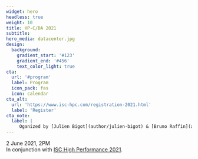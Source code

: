 ```yaml
---
widget: hero
headless: true
weight: 10
title: HP-C/DA 2021
subtitle: 
hero_media: datacenter.jpg
design:
  background:
    gradient_start: '#123'
    gradient_end: '#456'
    text_color_light: true
cta:
  url: '#program'
  label: Program
  icon_pack: fas
  icon: calendar
cta_alt:
  url: 'https://www.isc-hpc.com/registration-2021.html'
  label: 'Register'
cta_note:
  label: |
     Oganized by [Julien Bigot](author/julien-bigot) & [Bruno Raffin](author/bruno-raffin).
---
```


2 June 2021, 2PM <br>
In conjunction with  [ISC High Performance 2021](https://www.isc-hpc.com/).
